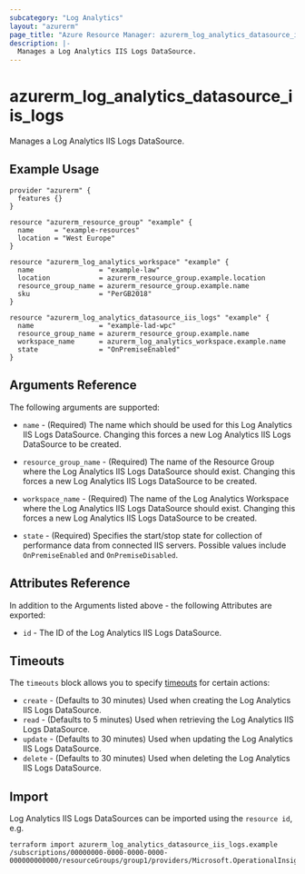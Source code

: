 ```yaml
---
subcategory: "Log Analytics"
layout: "azurerm"
page_title: "Azure Resource Manager: azurerm_log_analytics_datasource_iis_logs"
description: |-
  Manages a Log Analytics IIS Logs DataSource.
---
```


# azurerm_log_analytics_datasource_iis_logs

Manages a Log Analytics IIS Logs DataSource.

## Example Usage

```hcl
provider "azurerm" {
  features {}
}

resource "azurerm_resource_group" "example" {
  name     = "example-resources"
  location = "West Europe"
}

resource "azurerm_log_analytics_workspace" "example" {
  name                = "example-law"
  location            = azurerm_resource_group.example.location
  resource_group_name = azurerm_resource_group.example.name
  sku                 = "PerGB2018"
}

resource "azurerm_log_analytics_datasource_iis_logs" "example" {
  name                = "example-lad-wpc"
  resource_group_name = azurerm_resource_group.example.name
  workspace_name      = azurerm_log_analytics_workspace.example.name
  state               = "OnPremiseEnabled"
}
```

## Arguments Reference

The following arguments are supported:

* `name` - (Required) The name which should be used for this Log Analytics IIS Logs DataSource. Changing this forces a new Log Analytics IIS Logs DataSource to be created.

* `resource_group_name` - (Required) The name of the Resource Group where the Log Analytics IIS Logs DataSource should exist. Changing this forces a new Log Analytics IIS Logs DataSource to be created.

* `workspace_name` - (Required) The name of the Log Analytics Workspace where the Log Analytics IIS Logs DataSource should exist. Changing this forces a new Log Analytics IIS Logs DataSource to be created.

* `state` - (Required) Specifies the start/stop state for collection of performance data from connected IIS servers. Possible values include `OnPremiseEnabled` and `OnPremiseDisabled`.


## Attributes Reference

In addition to the Arguments listed above - the following Attributes are exported: 

* `id` - The ID of the Log Analytics IIS Logs DataSource.

## Timeouts

The `timeouts` block allows you to specify [timeouts](https://www.terraform.io/docs/configuration/resources.html#timeouts) for certain actions:

* `create` - (Defaults to 30 minutes) Used when creating the Log Analytics IIS Logs DataSource.
* `read` - (Defaults to 5 minutes) Used when retrieving the Log Analytics IIS Logs DataSource.
* `update` - (Defaults to 30 minutes) Used when updating the Log Analytics IIS Logs DataSource.
* `delete` - (Defaults to 30 minutes) Used when deleting the Log Analytics IIS Logs DataSource.

## Import

Log Analytics IIS Logs DataSources can be imported using the `resource id`, e.g.

```shell
terraform import azurerm_log_analytics_datasource_iis_logs.example /subscriptions/00000000-0000-0000-0000-000000000000/resourceGroups/group1/providers/Microsoft.OperationalInsights/workspaces/workspace1/datasources/datasource1
```
